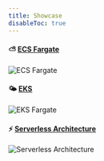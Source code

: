 ```yaml
---
title: Showcase
disableToc: true
---
```


#### ⛅ [ECS Fargate](https://ecs-fargate.aws.job4u.io)
![ECS Fargate](/images/showcase/ecs-fargate.png?width=50pc)

#### 🌤 [EKS](https://eks.aws.job4u.io)
![EKS Fargate](/images/showcase/eks-fargate.png?width=50pc)

#### ⚡ [Serverless Architecture](https://serverless.aws.job4u.io)
![Serverless Architecture](/images/showcase/serverless.png?width=50pc)